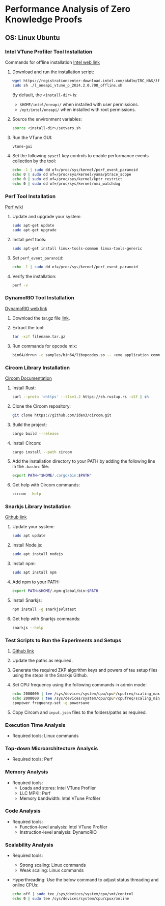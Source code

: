 # Performance Analysis of Zero Knowledge Proofs

## OS: Linux Ubuntu

### Intel VTune Profiler Tool Installation

Commands for offline installation [Intel web link](https://registrationcenter-download.intel.com/akdlm/IRC_NAS/3ffac886-6281-46d7-8704-7aab66705926/l_oneapi_vtune_p_2024.2.0.708_offline.sh)

1. Download and run the installation script:
   ```bash
   wget https://registrationcenter-download.intel.com/akdlm/IRC_NAS/3ffac886-6281-46d7-8704-7aab66705926/l_oneapi_vtune_p_2024.2.0.708_offline.sh
   sudo sh ./l_oneapi_vtune_p_2024.2.0.708_offline.sh
   ```

   By default, the `<install-dir>` is:
   - `$HOME/intel/oneapi/` when installed with user permissions.
   - `/opt/intel/oneapi/` when installed with root permissions.

2. Source the environment variables:
   ```bash
   source <install-dir>/setvars.sh
   ```

3. Run the VTune GUI:
   ```bash
   vtune-gui
   ```

4. Set the following `sysctl` key controls to enable performance events collection by the tool:
   ```bash
   echo -1 | sudo dd of=/proc/sys/kernel/perf_event_paranoid
   echo 0 | sudo dd of=/proc/sys/kernel/yama/ptrace_scope
   echo 0 | sudo dd of=/proc/sys/kernel/kptr_restrict
   echo 0 | sudo dd of=/proc/sys/kernel/nmi_watchdog
   ```

### Perf Tool Installation

[Perf wiki](https://perf.wiki.kernel.org/index.php/Main_Page)

1. Update and upgrade your system:
   ```bash
   sudo apt-get update
   sudo apt-get upgrade
   ```

2. Install perf tools:
   ```bash
   sudo apt-get install linux-tools-common linux-tools-generic
   ```

3. Set `perf_event_paranoid`:
   ```bash
   echo -1 | sudo dd of=/proc/sys/kernel/perf_event_paranoid
   ```

4. Verify the installation:
   ```bash
   perf -v
   ```

### DynamoRIO Tool Installation

[DynamoRIO web link](http://dynamorio.org/)

1. Download the tar.gz file [link](http://dynamorio.org/download.html).

2. Extract the tool:
   ```bash
   tar -xzf filename.tar.gz
   ```

3. Run commands for opcode mix:
   ```bash
   bin64/drrun -c samples/bin64/libopcodes.so -- <exe application command>
   ```

### Circom Library Installation

[Circom Documentation](https://docs.circom.io/)

1. Install Rust:
   ```bash
   curl --proto '=https' --tlsv1.2 https://sh.rustup.rs -sSf | sh
   ```

2. Clone the Circom repository:
   ```bash
   git clone https://github.com/iden3/circom.git
   ```

3. Build the project:
   ```bash
   cargo build --release
   ```

4. Install Circom:
   ```bash
   cargo install --path circom
   ```

5. Add the installation directory to your PATH by adding the following line in the `.bashrc` file:
   ```bash
   export PATH="$HOME/.cargo/bin:$PATH"
   ```

6. Get help with Circom commands:
   ```bash
   circom --help
   ```

### Snarkjs Library Installation

[Github link](https://github.com/iden3/snarkjs)

1. Update your system:
   ```bash
   sudo apt update
   ```

2. Install Node.js:
   ```bash
   sudo apt install nodejs
   ```

3. Install npm:
   ```bash
   sudo apt install npm
   ```

4. Add npm to your PATH:
   ```bash
   export PATH=$HOME/.npm-global/bin:$PATH
   ```

5. Install Snarkjs:
   ```bash
   npm install -g snarkjs@latest
   ```

6. Get help with Snarkjs commands:
   ```bash
   snarkjs --help
   ```

### Test Scripts to Run the Experiments and Setups

1. [Github link](https://github.com/)
2. Update the paths as required.
3. Generate the required ZKP algorithm keys and powers of tau setup files using the steps in the Snarkjs Github.
4. Set CPU frequency using the following commands in admin mode:
   ```bash
   echo 2000000 | tee /sys/devices/system/cpu/cpu*/cpufreq/scaling_max_freq
   echo 2000000 | tee /sys/devices/system/cpu/cpu*/cpufreq/scaling_min_freq
   cpupower frequency-set -g powersave
   ```

5. Copy Circom and `input.json` files to the folders/paths as required.

### Execution Time Analysis

- Required tools: Linux commands

### Top-down Microarchitecture Analysis

- Required tools: Perf

### Memory Analysis

- Required tools:
  - Loads and stores: Intel VTune Profiler
  - LLC MPKI: Perf
  - Memory bandwidth: Intel VTune Profiler

### Code Analysis

- Required tools:
  - Function-level analysis: Intel VTune Profiler
  - Instruction-level analysis: DynamoRIO

### Scalability Analysis

- Required tools:
  - Strong scaling: Linux commands
  - Weak scaling: Linux commands

- Hyperthreading: Use the below command to adjust status threading and online CPUs:
   ```bash
   echo off | sudo tee /sys/devices/system/cpu/smt/control
   echo 0 | sudo tee /sys/devices/system/cpu/cpux/online
   ```

